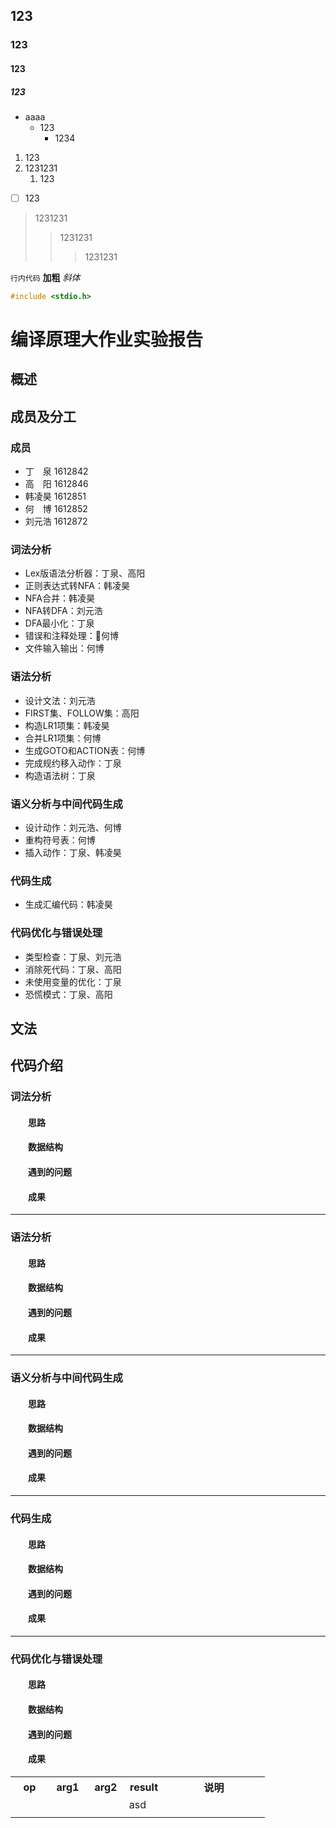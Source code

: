 ## 123
### 123
#### 123
##### 123
- aaaa
  - 123
    - 1234	
1. 123
2. 1231231
   1. 123

- [ ] 123

> 1231231
>> 1231231
>>> 1231231

`行内代码`
**加粗**
*斜体*


```c++
#include <stdio.h>
```

# 编译原理大作业实验报告
## 概述
## 成员及分工
### 成员
-  丁&emsp;泉 1612842
-  高&emsp;阳 1612846
-  韩凌昊 1612851
-  何&emsp;博 1612852
-  刘元浩 1612872

### 词法分析
- Lex版语法分析器：丁泉、高阳
- 正则表达式转NFA：韩凌昊
- NFA合并：韩凌昊
- NFA转DFA：刘元浩
- DFA最小化：丁泉
- 错误和注释处理：何博
- 文件输入输出：何博

### 语法分析
- 设计文法：刘元浩
- FIRST集、FOLLOW集：高阳
- 构造LR1项集：韩凌昊
- 合并LR1项集：何博
- 生成GOTO和ACTION表：何博
- 完成规约移入动作：丁泉
- 构造语法树：丁泉

### 语义分析与中间代码生成
- 设计动作：刘元浩、何博
- 重构符号表：何博
- 插入动作：丁泉、韩凌昊

### 代码生成
- 生成汇编代码：韩凌昊

### 代码优化与错误处理
- 类型检查：丁泉、刘元浩
- 消除死代码：丁泉、高阳
- 未使用变量的优化：丁泉
- 恐慌模式：丁泉、高阳

## 文法
## 代码介绍
### 词法分析
#### &emsp;&emsp;思路
#### &emsp;&emsp;数据结构
#### &emsp;&emsp;遇到的问题
#### &emsp;&emsp;成果 
---
### 语法分析
#### &emsp;&emsp;思路
#### &emsp;&emsp;数据结构
#### &emsp;&emsp;遇到的问题
#### &emsp;&emsp;成果 
---
### 语义分析与中间代码生成
#### &emsp;&emsp;思路
#### &emsp;&emsp;数据结构
#### &emsp;&emsp;遇到的问题
#### &emsp;&emsp;成果 
---
### 代码生成
#### &emsp;&emsp;思路
#### &emsp;&emsp;数据结构
#### &emsp;&emsp;遇到的问题
#### &emsp;&emsp;成果 
---
### 代码优化与错误处理
#### &emsp;&emsp;思路
#### &emsp;&emsp;数据结构
#### &emsp;&emsp;遇到的问题
#### &emsp;&emsp;成果 


<table style="width:100%;">
<tr>
<th width="15%">op</th>
<th width="15%">arg1</th>
<th width="15%">arg2</th>
<th width="15%">result</th>
<th width="40%">说明</th>
</tr>
<tr><td colspan="5" align="center">asd</td></tr>
<tr>
<td></td>
<td></td>
<td></td>
<td></td>
</tr>
</table>
